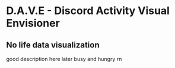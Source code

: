 # D.A.V.E - Discord Activity Visual Envisioner
## No life data visualization

good description here later busy and hungry rn